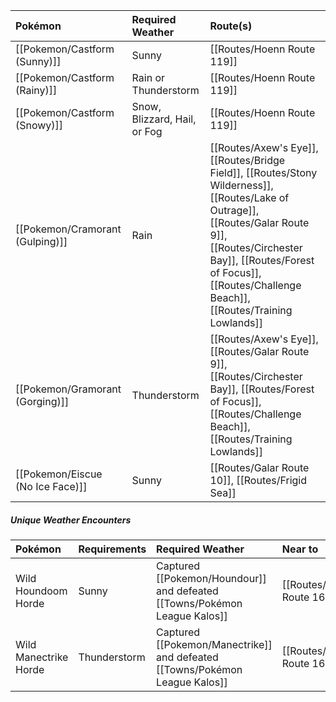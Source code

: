 Pokémon | Required Weather | Route(s)
:--- | :--- | :---
[[Pokemon/Castform (Sunny)]] | Sunny | [[Routes/Hoenn Route 119]]
[[Pokemon/Castform (Rainy)]] | Rain or Thunderstorm | [[Routes/Hoenn Route 119]]
[[Pokemon/Castform (Snowy)]] | Snow, Blizzard, Hail, or Fog | [[Routes/Hoenn Route 119]]
[[Pokemon/Cramorant (Gulping)]] | Rain | [[Routes/Axew's Eye]], [[Routes/Bridge Field]], [[Routes/Stony Wilderness]], [[Routes/Lake of Outrage]], [[Routes/Galar Route 9]], [[Routes/Circhester Bay]], [[Routes/Forest of Focus]], [[Routes/Challenge Beach]], [[Routes/Training Lowlands]]
[[Pokemon/Gramorant (Gorging)]] | Thunderstorm | [[Routes/Axew's Eye]], [[Routes/Galar Route 9]], [[Routes/Circhester Bay]], [[Routes/Forest of Focus]], [[Routes/Challenge Beach]], [[Routes/Training Lowlands]]
[[Pokemon/Eiscue (No Ice Face)]] | Sunny | [[Routes/Galar Route 10]], [[Routes/Frigid Sea]]

##### **Unique Weather Encounters**

Pokémon | Requirements | Required Weather | Near to | Notes
:--- | :--- | :--- | :--- | :---
Wild Houndoom Horde | Sunny | Captured [[Pokemon/Houndour]] and defeated [[Towns/Pokémon League Kalos]] | [[Routes/Kalos Route 16]] | Awards Houndoominite to evolve [[Pokemon/Mega Houndoom]]
Wild Manectrike Horde | Thunderstorm | Captured [[Pokemon/Manectrike]] and defeated [[Towns/Pokémon League Kalos]] | [[Routes/Kalos Route 16]] | Awards Manectite to evolve [[Pokemon/Mega Manectrike]]